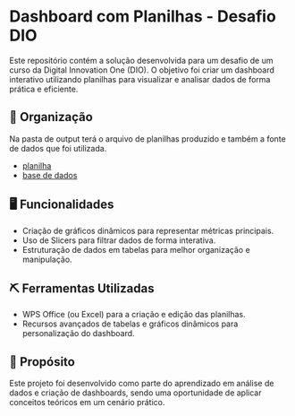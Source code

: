 # Dashboard com Planilhas - Desafio DIO
Este repositório contém a solução desenvolvida para um desafio de um curso da Digital Innovation One (DIO). O objetivo foi criar um dashboard interativo utilizando planilhas para visualizar e analisar dados de forma prática e eficiente.

## 📝 Organização
Na pasta de output terá o arquivo de planilhas produzido e também a fonte de dados que foi utilizada.

- [planilha](./output/planilhas_inteligentes)
- [base de dados](./output/base_de_dados)

## 🖥️ Funcionalidades
- Criação de gráficos dinâmicos para representar métricas principais.
- Uso de Slicers para filtrar dados de forma interativa.
- Estruturação de dados em tabelas para melhor organização e manipulação.

## ⛏️ Ferramentas Utilizadas
- WPS Office (ou Excel) para a criação e edição das planilhas.
- Recursos avançados de tabelas e gráficos dinâmicos para personalização do dashboard.

## 🔎 Propósito
Este projeto foi desenvolvido como parte do aprendizado em análise de dados e criação de dashboards, sendo uma oportunidade de aplicar conceitos teóricos em um cenário prático.
